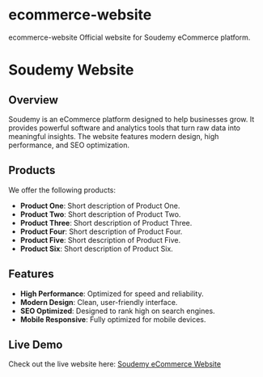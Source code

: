 # ecommerce-website
ecommerce-website
Official website for Soudemy eCommerce platform.

# Soudemy Website

## Overview

Soudemy is an eCommerce platform designed to help businesses grow. It provides powerful software and analytics tools that turn raw data into meaningful insights. The website features modern design, high performance, and SEO optimization.

## Products

We offer the following products:

- **Product One**: Short description of Product One.
- **Product Two**: Short description of Product Two.
- **Product Three**: Short description of Product Three.
- **Product Four**: Short description of Product Four.
- **Product Five**: Short description of Product Five.
- **Product Six**: Short description of Product Six.

## Features

- **High Performance**: Optimized for speed and reliability.
- **Modern Design**: Clean, user-friendly interface.
- **SEO Optimized**: Designed to rank high on search engines.
- **Mobile Responsive**: Fully optimized for mobile devices.

## Live Demo

Check out the live website here: [Soudemy eCommerce Website](https://muzamal-478.github.io/soudemy-website/)
